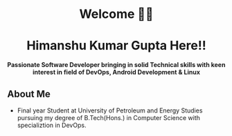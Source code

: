 <h1 align="center">Welcome 🙌🏼 </h1>
<h1 align="center">Himanshu Kumar Gupta Here!! </h1>

<!--
**Himanshu-kumar-gupta/Himanshu-kumar-gupta** is a ✨ _special_ ✨ repository because its `README.md` (this file) appears on your GitHub profile.

Here are some ideas to get you started:

- 🔭 I’m currently working on ...
- 🌱 I’m currently learning ...
- 👯 I’m looking to collaborate on ...
- 🤔 I’m looking for help with ...
- 💬 Ask me about ...
- 📫 How to reach me: ...
- 😄 Pronouns: ...
- ⚡ Fun fact: ...
-->

<p align = 'center'><b>Passionate Software Developer bringing in solid Technical skills with keen interest in field of DevOps, Android Development & Linux</b></p>
        
        
## About Me
          
- Final year Student at University of Petroleum and Energy Studies pursuing my degree of B.Tech(Hons.) in Computer Science with specializtion in DevOps.
